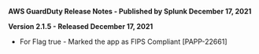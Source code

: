 **AWS GuardDuty Release Notes - Published by Splunk December 17, 2021**
  

**Version 2.1.5 - Released December 17, 2021**

* For Flag true - Marked the app as FIPS Compliant [PAPP-22661]

